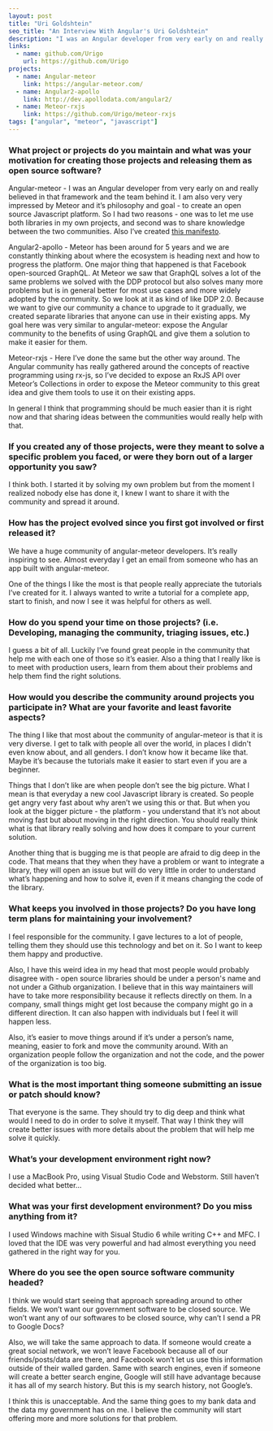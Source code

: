 ```yaml
---
layout: post
title: "Uri Goldshtein"
seo_title: "An Interview With Angular's Uri Goldshtein"
description: "I was an Angular developer from very early on and really believed in that framework and the team behind it."
links:
  - name: github.com/Urigo
    url: https://github.com/Urigo
projects:
  - name: Angular-meteor
    link: https://angular-meteor.com/
  - name: Angular2-apollo
    link: http://dev.apollodata.com/angular2/
  - name: Meteor-rxjs
    link: https://github.com/Urigo/meteor-rxjs
tags: ["angular", "meteor", "javascript"]
---
```


### What project or projects do you maintain and what was your motivation for creating those projects and releasing them as open source software?

Angular-meteor - I was an Angular developer from very early on and really
believed in that framework and the team behind it.  I am also very very
impressed by Meteor and it’s philosophy and goal - to create an open source
Javascript platform.  So I had two reasons - one was to let me use both
libraries in my own projects, and second was to share knowledge between the two
communities.  Also I’ve created [this manifesto](https://angular-meteor.com/manifesto).

Angular2-apollo - Meteor has been around for 5 years and we are constantly
thinking about where the ecosystem is heading next and how to progress the
platform. One major thing that happened is that Facebook open-sourced GraphQL.
At Meteor we saw that GraphQL solves a lot of the same problems we solved with
the DDP protocol but also solves many more problems but is in general better for
most use cases and more widely adopted by the community. So we look at it as
kind of like DDP 2.0. Because we want to give our community a chance to upgrade
to it gradually, we created separate libraries that anyone can use in their
existing apps. My goal here was very similar to angular-meteor: expose the
Angular community to the benefits of using GraphQL and give them a solution to
make it easier for them.

Meteor-rxjs - Here I’ve done the same but the other way around. The Angular
community has really gathered around the concepts of reactive programming using
rx-js, so I’ve decided to expose an RxJS API over Meteor’s Collections in order
to expose the Meteor community to this great idea and give them tools to use it
on their existing apps.

In general I think that programming should be much easier than it is right now
and that sharing ideas between the communities would really help with that.

### If you created any of those projects, were they meant to solve a specific problem you faced, or were they born out of a larger opportunity you saw?

I think both. I started it by solving my own problem but from the moment I
realized nobody else has done it, I knew I want to share it with the community
and spread it around.

### How has the project evolved since you first got involved or first released it?

We have a huge community of angular-meteor developers. It’s really inspiring to
see. Almost everyday I get an email from someone who has an app built with
angular-meteor.

One of the things I like the most is that people really appreciate the tutorials
I’ve created for it. I always wanted to write a tutorial for a complete app,
start to finish, and now  I see it was helpful for others as well.

### How do you spend your time on those projects? (i.e. Developing, managing the community, triaging issues, etc.)

I guess a bit of all.  Luckily I’ve found great people in the community that
help me with each one of those so it’s easier. Also a thing that I really like
is to meet with production users, learn from them about their problems and help
them find the right solutions.

### How would you describe the community around projects you participate in? What are your favorite and least favorite aspects?

The thing I like that most about the community of angular-meteor is that it is
very diverse. I get to talk with people all over the world, in places I didn't
even know about, and all genders. I don’t know how it became like that. Maybe
it’s because the tutorials make it easier to start even if you are a beginner.

Things that I don’t like are when people don’t see the big picture. What I mean
is that everyday a new cool Javascript library is created.  So people get angry
very fast about why aren’t we using this or that. But when you look at the
bigger picture - the platform - you understand that it’s not about moving fast
but about moving in the right direction. You should really think what is that
library really solving and how does it compare to your current solution.

Another thing that is bugging me is that people are afraid to dig deep in the
code. That means that they when they have a problem or want to integrate a
library, they will open an issue but will do very little in order to understand
what’s happening and how to solve it, even if it means changing the code of the
library.

### What keeps you involved in those projects? Do you have long term plans for maintaining your involvement?

I feel responsible for the community. I gave lectures to a lot of people,
telling them they should use this technology and bet on it. So I want to keep
them happy and productive.

Also, I have this weird idea in my head that most people would probably disagree
with - open source libraries should be under a person's name and not under a
Github organization. I believe that in this way maintainers will have to take
more responsibility because it reflects directly on them. In a company, small
things might get lost because the company might go in a different direction. It
can also happen with individuals but I feel it will happen less.

Also, it’s easier to move things around if it’s under a person’s name, meaning,
easier to fork and move the community around.  With an organization people
follow the organization and not the code, and the power of the organization is
too big.

### What is the most important thing someone submitting an issue or patch should know?

That everyone is the same.  They should try to dig deep and think what would I
need to do in order to solve it myself. That way I think they will create better
issues with more details about the problem that will help me solve it quickly.

### What’s your development environment right now?

I use a MacBook Pro, using Visual Studio Code and Webstorm. Still haven’t
decided what better…

### What was your first development environment? Do you miss anything from it?

I used Windows machine with Sisual Studio 6 while writing C++ and MFC. I loved
that the IDE was very powerful and had almost everything you need gathered in
the right way for you.

### Where do you see the open source software community headed?

I think we would start seeing that approach spreading around to other fields. We
won’t want our government software to be closed source. We won’t want any of our
softwares to be closed source, why can’t I send a PR to Google Docs?

Also, we will take the same approach to data. If someone would create a great
social network, we won’t leave Facebook because all of our friends/posts/data
are there, and Facebook won’t let us use this information outside of their
walled garden.  Same with search engines, even if someone will create a better
search engine, Google will still have advantage because it has all of my search
history. But this is my search history, not Google’s.

I think this is unacceptable. And the same thing goes to my bank data and the
data my government has on me. I believe the community will start offering more
and more solutions for that problem.
